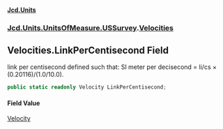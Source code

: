 #### [Jcd.Units](index.md 'index')

### [Jcd.Units.UnitsOfMeasure.USSurvey](Jcd.Units.UnitsOfMeasure.USSurvey.md 'Jcd.Units.UnitsOfMeasure.USSurvey').[Velocities](Velocities.md 'Jcd.Units.UnitsOfMeasure.USSurvey.Velocities')

## Velocities.LinkPerCentisecond Field

link per centisecond defined such that: SI meter per decisecond = li/cs × (0.20116)/(1.0/10.0).

```csharp
public static readonly Velocity LinkPerCentisecond;
```

#### Field Value

[Velocity](Velocity.md 'Jcd.Units.UnitTypes.Velocity')